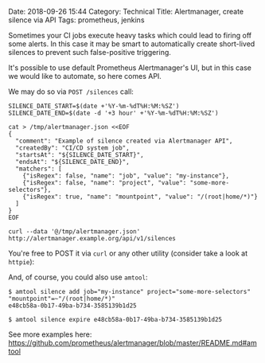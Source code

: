 Date: 2018-09-26 15:44
Category: Technical
Title: Alertmanager, create silence via API
Tags: prometheus, jenkins

Sometimes your CI jobs execute heavy tasks which could lead to firing off some alerts. In this case it may be smart to automatically create short-lived silences to prevent such false-positive triggering.

It's possible to use default Prometheus Alertmanager's UI, but in this case we would like to automate, so here comes API.

We may do so via `POST /silences` call:

```
SILENCE_DATE_START=$(date +'%Y-%m-%dT%H:%M:%SZ')
SILENCE_DATE_END=$(date -d '+3 hour' +'%Y-%m-%dT%H:%M:%SZ')

cat > /tmp/alertmanager.json <<EOF
{
  "comment": "Example of silence created via Alertmanager API",
  "createdBy": "CI/CD system job",
  "startsAt": "${SILENCE_DATE_START}",
  "endsAt": "${SILENCE_DATE_END}",
  "matchers": [
    {"isRegex": false, "name": "job", "value": "my-instance"},
    {"isRegex": false, "name": "project", "value": "some-more-selectors"},
    {"isRegex": true, "name": "mountpoint", "value": "/(root|home/*)"}
  ]
}
EOF

curl --data '@/tmp/alertmanager.json' http://alertmanager.example.org/api/v1/silences
```

You're free to POST it via `curl` or any other utility (consider take a look at `httpie`):

And, of course, you could also use `amtool`:

```
$ amtool silence add job="my-instance" project="some-more-selectors" "mountpoint"=~"/(root|home/*)"
e48cb58a-0b17-49ba-b734-3585139b1d25

$ amtool silence expire e48cb58a-0b17-49ba-b734-3585139b1d25
```

See more examples here: https://github.com/prometheus/alertmanager/blob/master/README.md#amtool
